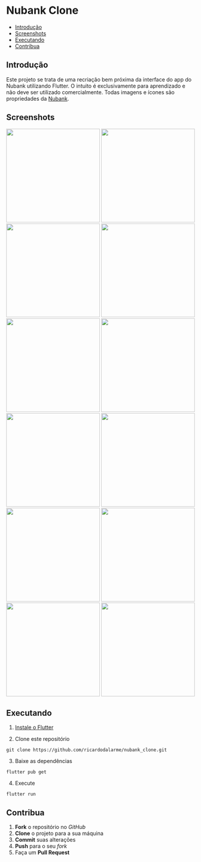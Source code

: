 # Nubank Clone

* [Introdução](#introdução)
* [Screenshots](#screenshots)
* [Executando](#executando)
* [Contribua](#contribua)

## Introdução

Este projeto se trata de uma recriação bem próxima da interface do app do Nubank utilizando Flutter. O intuito é exclusivamente para aprendizado e não deve ser utilizado comercialmente. Todas imagens e ícones são propriedades da [Nubank](https://github.com/nubank).

## Screenshots

<p float="left">
  <img src="/screenshots/home.jpg" width="250" />
  <img src="/screenshots/home_new.jpg" width="250" />
  <img src="/screenshots/account.jpg" width="250" /> 
  <img src="/screenshots/credit.jpg" width="250" /> 
  <img src="/screenshots/loan.jpg" width="250" /> 
  <img src="/screenshots/easyinvest.jpg" width="250" /> 
  <img src="/screenshots/pix.jpg" width="250" /> 
  <img src="/screenshots/payment.jpg" width="250" />
  <img src="/screenshots/refer.jpg" width="250" />
  <img src="/screenshots/deposit.jpg" width="250" /> 
  <img src="/screenshots/transfer.jpg" width="250" /> 
  <img src="/screenshots/block.jpg" width="250" />
</p>

## Executando

1. [Instale o Flutter](https://flutter.dev/docs/get-started/install)

2. Clone este repositório

```
git clone https://github.com/ricardodalarme/nubank_clone.git
```

3. Baixe as dependências

```
flutter pub get
```

4. Execute

```
flutter run
```

## Contribua

1. **Fork** o repositório no *GitHub*
2. **Clone** o projeto para a sua máquina
3. **Commit** suas alterações 
4. **Push** para o seu *fork*
5. Faça um **Pull Request**
